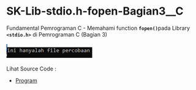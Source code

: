 # SK-Lib-stdio.h-fopen-Bagian3__C
Fundamental Pemrograman C - Memahami function <code><b>fopen()</b></code>pada Library <code><b>&lt;stdio.h></b></code> di Pemrograman C (Bagian 3)<br><br>
<img src="https://github.com/RizkyKhapidsyah/SK-Lib-stdio.h-fopen-Bagian3__C/blob/master/SK-Lib-stdio.h-fopen-Bagian3__C/result/001.PNG"><br><br>
Lihat Source Code : <br>
- <a href="https://github.com/RizkyKhapidsyah/SK-Lib-stdio.h-fopen-Bagian3__C/blob/master/SK-Lib-stdio.h-fopen-Bagian3__C/Source.c">Program</a>
